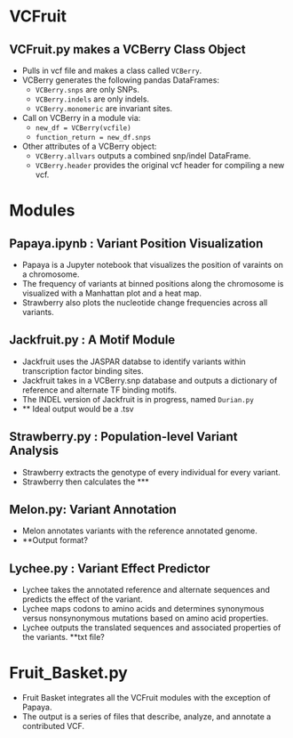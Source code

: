 # VCFruit

## VCFruit.py makes a VCBerry Class Object
- Pulls in vcf file and makes a class called `VCBerry`.
- VCBerry generates the following pandas DataFrames:
  - `VCBerry.snps` are only SNPs.
  - `VCBerry.indels` are only indels.
  - `VCBerry.monomeric` are invariant sites.
- Call on VCBerry in a module via:
  - `new_df = VCBerry(vcfile)`
  - `function_return = new_df.snps`
- Other attributes of a VCBerry object:
  - `VCBerry.allvars` outputs a combined snp/indel DataFrame.
  - `VCBerry.header` provides the original vcf header for compiling a new vcf.

# Modules 
## Papaya.ipynb : Variant Position Visualization
- Papaya is a Jupyter notebook that visualizes the position of varaints on a chromosome.
- The frequency of variants at binned positions along the chromosome is visualized with a Manhattan plot and a heat map.
- Strawberry also plots the nucleotide change frequencies across all variants.

## Jackfruit.py : A Motif Module
- Jackfruit uses the JASPAR databse to identify variants within transcription factor binding sites.
- Jackfruit takes in a VCBerry.snp database and outputs a dictionary of reference and alternate TF binding motifs.
- The INDEL version of Jackfruit is in progress, named `Durian.py`
- ** Ideal output would be a .tsv

## Strawberry.py : Population-level Variant Analysis
- Strawberry extracts the genotype of every individual for every variant.
- Strawberry then calculates the ***

## Melon.py: Variant Annotation
- Melon annotates variants with the reference annotated genome.
- **Output format?

## Lychee.py : Variant Effect Predictor
- Lychee takes the annotated reference and alternate sequences and predicts the effect of the variant.
- Lychee maps codons to amino acids and determines synonymous versus nonsynonymous mutations based on amino acid properties. 
- Lychee outputs the translated sequences and associated properties of the variants. **txt file?

# Fruit_Basket.py
- Fruit Basket integrates all the VCFruit modules with the exception of Papaya.
- The output is a series of files that describe, analyze, and annotate a contributed VCF. 

